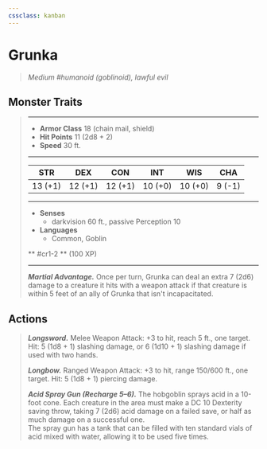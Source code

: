 ```yaml
---
cssclass: kanban
---
```


# Grunka
>*Medium #humanoid (goblinoid), lawful evil*
## Monster Traits
>___
>- **Armor Class** 18 (chain mail, shield)
>- **Hit Points** 11 (2d8 + 2)
>- **Speed** 30 ft.
>___
>|STR|DEX|CON|INT|WIS|CHA|
>|:---:|:---:|:---:|:---:|:---:|:---:|
>|13 (+1)|12 (+1)|12 (+1)|10 (+0)|10 (+0)|9 (-1)|
>___
>- **Senses**
>	 - darkvision 60 ft., passive Perception 10
>- **Languages**
>	 - Common, Goblin
>
> ** #cr1-2 ** (100 XP)
>___
>***Martial Advantage.*** Once per turn, Grunka can deal an extra 7 (2d6) damage to a creature it hits with a weapon attack if that creature is within 5 feet of an ally of Grunka that isn't incapacitated.  
>
## Actions
>***Longsword.*** Melee Weapon Attack: +3 to hit, reach 5 ft., one target. Hit: 5 (1d8 + 1) slashing damage, or 6 (1d10 + 1) slashing damage if used with two hands.  
>
>***Longbow.*** Ranged Weapon Attack: +3 to hit, range 150/600 ft., one target. Hit: 5 (1d8 + 1) piercing damage.  
>
>***Acid Spray Gun (Recharge 5–6).*** The hobgoblin sprays acid in a 10-foot cone. Each creature in the area must make a DC 10 Dexterity saving throw, taking 7 (2d6) acid damage on a failed save, or half as much damage on a successful one.  
>The spray gun has a tank that can be filled with ten standard vials of acid mixed with water, allowing it to be used five times.